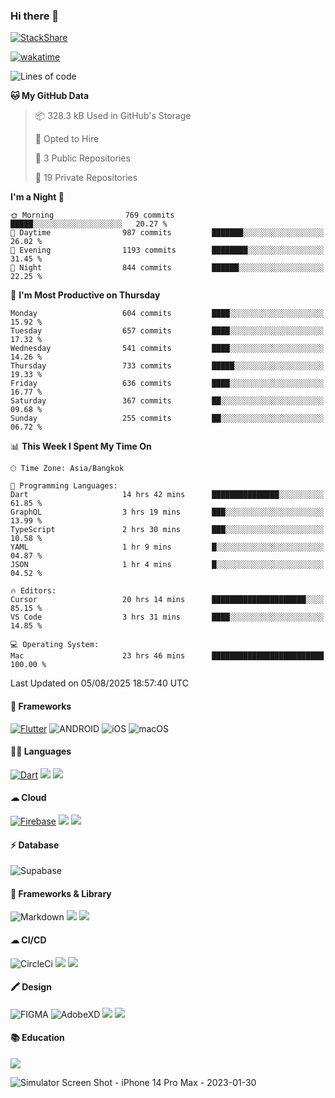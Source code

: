 ### Hi there 👋
[![StackShare](http://img.shields.io/badge/tech-stack-0690fa.svg?style=flat)](https://stackshare.io/ska2519/my-stack)

[![wakatime](https://wakatime.com/badge/user/35d9e342-a492-47fe-97ca-8b6bc19cedb2.svg)](https://wakatime.com/@35d9e342-a492-47fe-97ca-8b6bc19cedb2)

<!--
**ska2519/ska2519** is a ✨ _special_ ✨ repository because its `README.md` (this file) appears on your GitHub profile.

Here are some ideas to get you started:

- 🔭 I’m currently working on ...
- 🌱 I’m currently learning ...
- 👯 I’m looking to collaborate on ...
- 🤔 I’m looking for help with ...
- 💬 Ask me about ...
- 📫 How to reach me: ...
- 😄 Pronouns: ...
- ⚡ Fun fact: ...
-->

<!--START_SECTION:waka-->
![Lines of code](https://img.shields.io/badge/From%20Hello%20World%20I%27ve%20Written-11.7%20million%20lines%20of%20code-blue)

**🐱 My GitHub Data** 

> 📦 328.3 kB Used in GitHub's Storage 
 > 
> 💼 Opted to Hire
 > 
> 📜 3 Public Repositories 
 > 
> 🔑 19 Private Repositories 
 > 
**I'm a Night 🦉** 

```text
🌞 Morning                769 commits         █████░░░░░░░░░░░░░░░░░░░░   20.27 % 
🌆 Daytime                987 commits         ███████░░░░░░░░░░░░░░░░░░   26.02 % 
🌃 Evening                1193 commits        ████████░░░░░░░░░░░░░░░░░   31.45 % 
🌙 Night                  844 commits         ██████░░░░░░░░░░░░░░░░░░░   22.25 % 
```
📅 **I'm Most Productive on Thursday** 

```text
Monday                   604 commits         ████░░░░░░░░░░░░░░░░░░░░░   15.92 % 
Tuesday                  657 commits         ████░░░░░░░░░░░░░░░░░░░░░   17.32 % 
Wednesday                541 commits         ████░░░░░░░░░░░░░░░░░░░░░   14.26 % 
Thursday                 733 commits         █████░░░░░░░░░░░░░░░░░░░░   19.33 % 
Friday                   636 commits         ████░░░░░░░░░░░░░░░░░░░░░   16.77 % 
Saturday                 367 commits         ██░░░░░░░░░░░░░░░░░░░░░░░   09.68 % 
Sunday                   255 commits         ██░░░░░░░░░░░░░░░░░░░░░░░   06.72 % 
```


📊 **This Week I Spent My Time On** 

```text
🕑︎ Time Zone: Asia/Bangkok

💬 Programming Languages: 
Dart                     14 hrs 42 mins      ███████████████░░░░░░░░░░   61.85 % 
GraphQL                  3 hrs 19 mins       ███░░░░░░░░░░░░░░░░░░░░░░   13.99 % 
TypeScript               2 hrs 30 mins       ███░░░░░░░░░░░░░░░░░░░░░░   10.58 % 
YAML                     1 hr 9 mins         █░░░░░░░░░░░░░░░░░░░░░░░░   04.87 % 
JSON                     1 hr 4 mins         █░░░░░░░░░░░░░░░░░░░░░░░░   04.52 % 

🔥 Editors: 
Cursor                   20 hrs 14 mins      █████████████████████░░░░   85.15 % 
VS Code                  3 hrs 31 mins       ████░░░░░░░░░░░░░░░░░░░░░   14.85 % 

💻 Operating System: 
Mac                      23 hrs 46 mins      █████████████████████████   100.00 % 
```


 Last Updated on 05/08/2025 18:57:40 UTC
<!--END_SECTION:waka-->

#### 📱 Frameworks
[![Flutter](https://img.shields.io/badge/Flutter-02569B?style=for-the-badge&logo=flutter&logoColor=white)](https://flutter.dev)
![ANDROID](https://img.shields.io/badge/Android-3DDC84?style=for-the-badge&logo=android&logoColor=white)
![iOS](https://img.shields.io/badge/iOS-000000?style=for-the-badge&logo=ios&logoColor=white)
![macOS](https://img.shields.io/badge/mac%20os-000000?style=for-the-badge&logo=apple&logoColor=white)


#### 👩‍💻 Languages
[![Dart](https://img.shields.io/badge/Dart-0175C2?style=for-the-badge&logo=dart&logoColor=white)](https://dart.dev)
<img src="https://img.shields.io/badge/TypeScript-007ACC?style=for-the-badge&logo=typescript&logoColor=white">
<img src="https://img.shields.io/badge/json-5E5C5C?style=for-the-badge&logo=json&logoColor=white">


#### ☁ Cloud
[![Firebase](https://img.shields.io/badge/firebase-ffca28?style=for-the-badge&logo=firebase&logoColor=black)](https://firebase.google.com)
<img src="https://img.shields.io/badge/Amazon_AWS-FF9900?style=for-the-badge&logo=amazonaws&logoColor=white">
<img src="https://img.shields.io/badge/Google_Cloud-4285F4?style=for-the-badge&logo=google-cloud&logoColor=white">


#### ⚡ Database
![Supabase](https://img.shields.io/badge/Supabase-181818?style=for-the-badge&logo=supabase&logoColor=white)


#### 🚀 Frameworks & Library
![Markdown](https://img.shields.io/badge/Markdown-000000?style=for-the-badge&logo=markdown&logoColor=white)
<img src ="https://img.shields.io/badge/npm-CB3837?style=for-the-badge&logo=npm&logoColor=white">
<img src="https://img.shields.io/badge/Postman-FF6C37?style=for-the-badge&logo=Postman&logoColor=white">


#### ☁ CI/CD
![CircleCi](https://img.shields.io/badge/circleci-343434?style=for-the-badge&logo=circleci&logoColor=white)
<img src="https://img.shields.io/badge/Codemagic-F45E3F?style=for-the-badge&logo=Codemagic&logoColor=white">
<img src="https://img.shields.io/badge/GitHub_Actions-2088FF?style=for-the-badge&logo=github-actions&logoColor=white">


#### 🖍 Design
![FIGMA](https://img.shields.io/badge/Figma-F24E1E?style=for-the-badge&logo=figma&logoColor=white)
![AdobeXD](https://img.shields.io/badge/Adobe%20XD-470137?style=for-the-badge&logo=Adobe%20XD&logoColor=#FF61F6")
<img src="https://img.shields.io/badge/Behance-0054F7?style=for-the-badge&logo=behance&logoColor=white">
<img src="https://img.shields.io/badge/Dribbble-EA4C89?style=for-the-badge&logo=dribbble&logoColor=white">

#### 📚 Education
<img src="https://img.shields.io/badge/Udemy-EC5252?style=for-the-badge&logo=Udemy&logoColor=white">

![Simulator Screen Shot - iPhone 14 Pro Max - 2023-01-30](https://user-images.githubusercontent.com/15642712/215603908-39fef2dd-56d4-40bd-bafc-e333261e043c.png)

